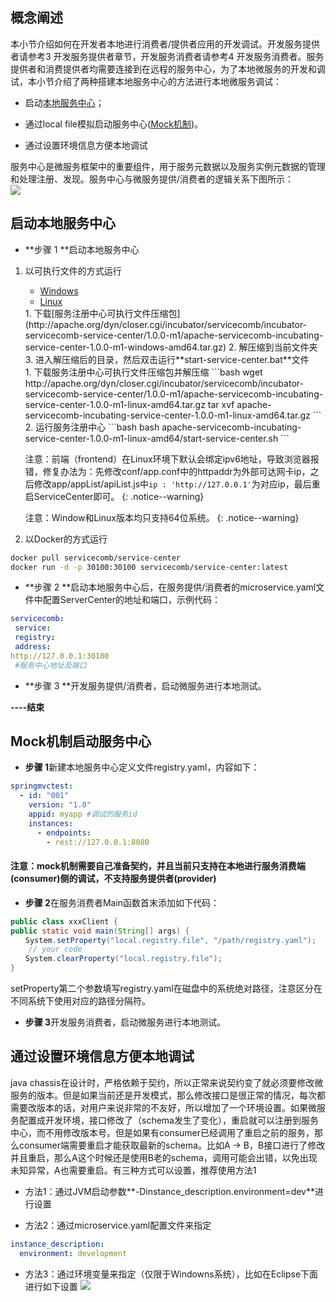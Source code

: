 ## 概念阐述

本小节介绍如何在开发者本地进行消费者/提供者应用的开发调试。开发服务提供者请参考3 开发服务提供者章节，开发服务消费者请参考4 开发服务消费者。服务提供者和消费提供者均需要连接到在远程的服务中心，为了本地微服务的开发和调试，本小节介绍了两种搭建本地服务中心的方法进行本地微服务调试：

* 启动[本地服务中心](#section2945986191314)；

* 通过local file模拟启动服务中心\([Mock机制](#section960893593759)\)。

* 通过设置环境信息方便本地调试

服务中心是微服务框架中的重要组件，用于服务元数据以及服务实例元数据的管理和处理注册、发现。服务中心与微服务提供/消费者的逻辑关系下图所示：  
![](/start/本地开发和测试.png)

## 启动本地服务中心

* **步骤 1 **启动本地服务中心

1. 以可执行文件的方式运行

   <ul class="nav nav-tabs">
     <li data-toggle="tab" class="active"><a data-toggle="tab" href="#windows">Windows</a></li>
     <li data-toggle="tab"><a data-toggle="tab" href="#linux">Linux</a></li>
   </ul>
   
   <div class="tab-content">
     <div id="windows" class="tab-pane active" markdown="1">
   1. 下载[服务注册中心可执行文件压缩包](http://apache.org/dyn/closer.cgi/incubator/servicecomb/incubator-servicecomb-service-center/1.0.0-m1/apache-servicecomb-incubating-service-center-1.0.0-m1-windows-amd64.tar.gz)
   2. 解压缩到当前文件夹
   3. 进入解压缩后的目录，然后双击运行**start-service-center.bat**文件
     </div>
     <div id="linux" class="tab-pane fade" markdown="1">
   1. 下载服务注册中心可执行文件压缩包并解压缩
   ```bash
   wget http://apache.org/dyn/closer.cgi/incubator/servicecomb/incubator-servicecomb-service-center/1.0.0-m1/apache-servicecomb-incubating-service-center-1.0.0-m1-linux-amd64.tar.gz
   tar xvf apache-servicecomb-incubating-service-center-1.0.0-m1-linux-amd64.tar.gz
   ```
   2. 运行服务注册中心
   ```bash
   bash apache-servicecomb-incubating-service-center-1.0.0-m1-linux-amd64/start-service-center.sh
   ```
   
    注意：前端（frontend）在Linux环境下默认会绑定ipv6地址，导致浏览器报错，修复办法为：先修改conf/app.conf中的httpaddr为外部可达网卡ip，之后修改app/appList/apiList.js中`ip : 'http://127.0.0.1'`为对应ip，最后重启ServiceCenter即可。
    {: .notice--warning}
  
    </div>
   </div>

   注意：Window和Linux版本均只支持64位系统。
   {: .notice--warning}

2. 以Docker的方式运行

```bash
docker pull servicecomb/service-center
docker run -d -p 30100:30100 servicecomb/service-center:latest
```

* **步骤 2 **启动本地服务中心后，在服务提供/消费者的microservice.yaml文件中配置ServerCenter的地址和端口，示例代码：

```yaml
servicecomb:
 service:
 registry:
 address: 
http://127.0.0.1:30100
 #服务中心地址及端口
```

* **步骤 3 **开发服务提供/消费者，启动微服务进行本地测试。

**----结束**

## Mock机制启动服务中心

* **步骤 1**新建本地服务中心定义文件registry.yaml，内容如下：

```yaml
springmvctest: 
  - id: "001"  
    version: "1.0"  
    appid: myapp #调试的服务id  
    instances:  
      - endpoints:  
        - rest://127.0.0.1:8080
```

#### 注意：mock机制需要自己准备契约，并且当前只支持在本地进行服务消费端\(consumer\)侧的调试，不支持服务提供者\(provider\)

* **步骤 2**在服务消费者Main函数首末添加如下代码：

```java
public class xxxClient {
public static void main(String[] args) {
　　System.setProperty("local.registry.file", "/path/registry.yaml");
    // your code
　　System.clearProperty("local.registry.file");
}
```

setProperty第二个参数填写registry.yaml在磁盘中的系统绝对路径，注意区分在不同系统下使用对应的路径分隔符。

* **步骤 3**开发服务消费者，启动微服务进行本地测试。

## 通过设置环境信息方便本地调试
java chassis在设计时，严格依赖于契约，所以正常来说契约变了就必须要修改微服务的版本。但是如果当前还是开发模式，那么修改接口是很正常的情况，每次都需要改版本的话，对用户来说非常的不友好，所以增加了一个环境设置。如果微服务配置成开发环境，接口修改了（schema发生了变化），重启就可以注册到服务中心，而不用修改版本号。但是如果有consumer已经调用了重启之前的服务，那么consumer端需要重启才能获取最新的schema。比如A -> B，B接口进行了修改并且重启，那么A这个时候还是使用B老的schema，调用可能会出错，以免出现未知异常，A也需要重启。有三种方式可以设置，推荐使用方法1
* 方法1：通过JVM启动参数**-Dinstance_description.environment=dev**进行设置

* 方法2：通过microservice.yaml配置文件来指定

```yaml
instance_description:
  environment: development
```

* 方法3：通过环境变量来指定（仅限于Windowns系统），比如在Eclipse下面进行如下设置
![](/assets/env.PNG)

